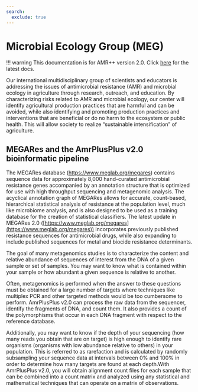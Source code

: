 ```yaml
---
search:
  exclude: true
---
```


# Microbial Ecology Group (MEG)

!!! warning
    This documentation is for AMR++ version 2.0. Click [here](../latest/gettingstarted.md) for the latest docs.

Our international multidisciplinary group of scientists and educators is addressing the issues of antimicrobial resistance (AMR) and microbial ecology in agriculture through research, outreach, and education. By characterizing risks related to AMR and microbial ecology, our center will identify agricultural production practices that are harmful and can be avoided, while also identifying and promoting production practices and interventions that are beneficial or do no harm to the ecosystem or public health. This will allow society to realize “sustainable intensification” of agriculture.

## MEGARes and the AmrPlusPlus v2.0 bioinformatic pipeline

The MEGARes database (https://www.meglab.org/megares) contains sequence data for approximately 8,000 hand-curated antimicrobial resistance genes accompanied by an annotation structure that is optimized for use with high throughput sequencing and metagenomic analysis. The acyclical annotation graph of MEGARes allows for accurate, count-based, hierarchical statistical analysis of resistance at the population level, much like microbiome analysis, and is also designed to be used as a training database for the creation of statistical classifiers. The latest update in MEGARes 2.0 ([https://www.meglab.org/megares](https://www.meglab.org/megares)) incorporates previously published resistance sequences for antimicrobial drugs, while also expanding to include published sequences for metal and biocide resistance determinants.

The goal of many metagenomics studies is to characterize the content and relative abundance of sequences of interest from the DNA of a given sample or set of samples. You may want to know what is contained within your sample or how abundant a given sequence is relative to another.

Often, metagenomics is performed when the answer to these questions must be obtained for a large number of targets where techniques like multiplex PCR and other targeted methods would be too cumbersome to perform. AmrPlusPlus v2.0 can process the raw data from the sequencer, identify the fragments of DNA, and count them. It also provides a count of the polymorphisms that occur in each DNA fragment with respect to the reference database.

Additionally, you may want to know if the depth of your sequencing (how many reads you obtain that are on target) is high enough to identify rare organisms (organisms with low abundance relative to others) in your population. This is referred to as rarefaction and is calculated by randomly subsampling your sequence data at intervals between 0% and 100% in order to determine how many targets are found at each depth.With AmrPlusPlus v2.0, you will obtain alignment count files for each sample that can be combined into a count matrix and analyzed using any statistical and mathematical techniques that can operate on a matrix of observations.
